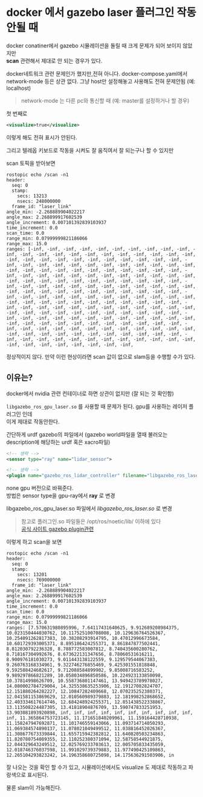 # docker 에서 gazebo laser 플러그인 작동 안될 때
docker conatiner에서 gazebo 시뮬레이션을 돌릴 때 크게 문제가 되어 보이지 않았지만  
**scan** 관련해서 제대로 안 되는 경우가 있다.

docker네트워크 관련 문제인가 했지만,전혀 아니다. docker-compose.yaml에서  
network-mode 등은 상관 없다. 그냥 host만 설정해놓고 사용해도 전혀 문제안됨 (예: localhost)  

> network-mode 는 다른 pc와 통신할 때 (예: master를 설정하거나 할 경우)


첫 번째로 
```xml
<visualize>true</visualize>
```
이렇게 해도 전혀 표시가 안된다. 

그리고 텔레옵 키보드로 작동을 시켜도 잘 움직여서 잘 되는구나 할 수 있지만   

scan 토픽을 받아보면 
```
rostopic echo /scan -n1
header: 
  seq: 0
  stamp: 
    secs: 13213
    nsecs: 248000000
  frame_id: "laser_link"
angle_min: -2.268889904022217
angle_max: 2.268899917602539
angle_increment: 0.007101392839103937
time_increment: 0.0
scan_time: 0.0
range_min: 0.07999999821186066
range_max: 15.0
ranges: [-inf, -inf, -inf, -inf, -inf, -inf, -inf, -inf, -inf, -inf, -inf, -inf, -inf, -inf, -inf, -inf, -inf, -inf, -inf, -inf, -inf, -inf, -inf, -inf, -inf, -inf, -inf, -inf, -inf, -inf, -inf, -inf, -inf, -inf, -inf, -inf, -inf, -inf, -inf, -inf, -inf, -inf, -inf, -inf, -inf, -inf, -inf, -inf, -inf, -inf, -inf, -inf, -inf, -inf, -inf, -inf, -inf, -inf, -inf, -inf, -inf, -inf, -inf, -inf, -inf, -inf, -inf, -inf, -inf, -inf, -inf, -inf, -inf, -inf, -inf, -inf, -inf, -inf, -inf, -inf, -inf, -inf, -inf, -inf, -inf, -inf, -inf, -inf, -inf, -inf, -inf, -inf, -inf, -inf, -inf, -inf, -inf, -inf, -inf, -inf, -inf, -inf, -inf, -inf, -inf, -inf, -inf, -inf, -inf, -inf, -inf, -inf, -inf, -inf, -inf, -inf, -inf, -inf, -inf, -inf, -inf, -inf, -inf, -inf, -inf, -inf, -inf, -inf, -inf, -inf, -inf, -inf, -inf, -inf, -inf, -inf, -inf, -inf, -inf, -inf, -inf, -inf, -inf, -inf, -inf, -inf, -inf, -inf, -inf, -inf, -inf, -inf, -inf, -inf, -inf, -inf, -inf, -inf, -inf, -inf, -inf, -inf, -inf, -inf, -inf, -inf, -inf, -inf, -inf, -inf, -inf, -inf, -inf, -inf, -inf, -inf, -inf, -inf, -inf, -inf, -inf, -inf, -inf, -inf, -inf, -inf, -inf, -inf, -inf, -inf, -inf, -inf, -inf, -inf, -inf, -inf, -inf, -inf, -inf, -inf, -inf, -inf, -inf, -inf, -inf, -inf, -inf, -inf, -inf, -inf, -inf, -inf, -inf, -inf, 
```
정상적이지 않다. 만약 이런 현상이라면 scan 값이 없으로 slam등을 수행할 수가 있다.  

## 이유는? 
docker에서 nvidia 관련 컨테이너로 하면 상관이 없지만 (잘 되는 것 확인함)   

`libgazebo_ros_gpu_laser.so` 를 사용할 때 문제가 된다. gpu를 사용하는 레이저 플러그인 인데  
이게 제대로 작동안한다.  

간단하게 urdf gazebo의 파일에서  (gazebo world파일을 열때 불러오는 description에 해당하는 urdf 혹은 xacro파일)
```xml
<!-- 생략 -->
<sensor type="ray" name="lidar_sensor">

<!-- 생략 -->
<plugin name="gazebo_ros_lidar_controller" filename="libgazebo_ros_laser.so">
```
none gpu 버전으로 바꿔준다.  
방법은 sensor type을 gpu-ray에서 **ray** 로 변경  

libgazebo_ros_gpu_laser.so 파일에서 *libgazebo_ros_laser.so* 로 변경

> 참고로 플러그인.so 파일들은 /opt/ros/noetic/lib/ 이하에 있다   
[공식 사이트 gazebo plugin관련](https://classic.gazebosim.org/tutorials?tut=ros_gzplugins#Laser)


이렇게 하고 scan을 보면
```
rostopic echo /scan -n1
header: 
  seq: 0
  stamp: 
    secs: 13201
    nsecs: 769000000
  frame_id: "laser_link"
angle_min: -2.268889904022217
angle_max: 2.268899917602539
angle_increment: 0.007101392839103937
time_increment: 0.0
scan_time: 0.0
range_min: 0.07999999821186066
range_max: 15.0
ranges: [7.570631980895996, 7.64117431640625, 9.912689208984375, 10.023150444030762, 10.117525100708008, 10.129636764526367, 10.254091262817383, 10.38208293914795, 10.47012996673584, 10.601729393005371, 8.895186424255371, 8.861847877502441, 8.812030792236328, 8.788772583007812, 8.740435600280762, 8.718167304992676, 8.673622131347656, 8.78060531616211, 8.900976181030273, 9.011443138122559, 9.129579544067383, 9.260763168334961, 9.322746276855469, 9.425301551818848, 9.592588424682617, 9.712088584899902, 9.85008716583252, 9.989297866821289, 10.058034896850586, 10.224923133850098, 10.37814998626709, 10.558736801147461, 13.949423789978027, 14.080002784729004, 14.325538635253906, 12.19127082824707, 12.151880264282227, 12.10847282409668, 12.070235252380371, 12.041581153869629, 12.010560989379883, 12.181998252868652, 12.403334617614746, 12.684248924255371, 12.851438522338867, 13.113508224487305, 13.41818904876709, 13.590747833251953, 13.903081893920898, inf, inf, inf, inf, inf, inf, inf, inf, inf, inf, inf, 11.365864753723145, 11.171651840209961, 11.159164428710938, 11.158247947692871, 11.101746559143066, 11.093714714050293, 11.069384574890137, 11.078021049499512, 11.038816452026367, 11.308677673339844, 11.655715942382812, 11.640820503234863, 11.820780754089355, 12.110252380371094, 12.58758544921875, 12.044329643249512, 12.025769233703613, 12.005705833435059, 12.018746376037598, 11.991029739379883, 11.977490425109863, 12.265104293823242, 14.196358680725098, 14.175636291503906, in
```

잘 나오는 것을 확인 할 수가 있고, 시뮬레이션에서도 visualize 도 제대로 작동하고 파랑색으로 표시된다. 

물론 slam이 가능해진다.

